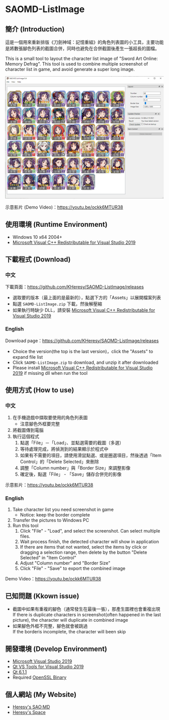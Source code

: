 # SAOMD-ListImage

## 簡介 (Introduction)

這是一個用來重新排版《刀劍神域：記憶重組》的角色列表圖的小工具，主要功能是將數張腳色列表的截圖合併，同時也避免在合併截圖後產生一張超長的圖檔。

This is a small tool to layout the character list image of "Sword Art Online: Memory Defrag".
This tool is used to combine multiple screenshot of character list in game, and avoid generate a super long image.

![image](Doc/main.png)

示意影片 (Demo Video)：https://youtu.be/ockk6MTUR38

## 使用環境 (Runtime Environment)
- Windows 10 x64 2004+
- [Microsoft Visual C++ Redistributable for Visual Studio 2019](https://aka.ms/vs/16/release/vc_redist.x64.exe)

## 下載程式 (Download)

### 中文

下載頁面：https://github.com/KHeresy/SAOMD-ListImage/releases

- 選取要的版本（最上面的是最新的），點選下方的「Assets」以展開檔案列表
- 點選 `SAOMD-ListImage.zip` 下載，然後解壓縮
- 如果執行時缺少 DLL，請安裝 [Microsoft Visual C++ Redistributable for Visual Studio 2019](https://aka.ms/vs/16/release/vc_redist.x64.exe)

### English

Download page：https://github.com/KHeresy/SAOMD-ListImage/releases

- Choice the version(the top is the last version)，click the "Assets" to expand file list
- Click `SAOMD-ListImage.zip` to download, and unzip it after downloaded
- Please install [Microsoft Visual C++ Redistributable for Visual Studio 2019](https://aka.ms/vs/16/release/vc_redist.x64.exe) if missing dll when run the tool

## 使用方式 (How to use)

### 中文

1. 在手機遊戲中擷取要使用的角色列表圖
   - 注意腳色外框要完整
2. 將截圖傳到電腦
3. 執行這個程式
   1. 點選「File」－「Load」、並點選需要的截圖（多選）
   2. 等待處理完成，將偵測到的結果顯示於程式中
   3. 如果有不需要的項目，請使用滑鼠點選、或是圈選項目，然後透過「Item Control」的「Delete Selected」來刪除
   4. 調整「Column number」與「Border Size」來調整影像
   5. 確定後，點選「File」 - 「Save」儲存合併完的影像

示意影片：https://youtu.be/ockk6MTUR38

### English

1. Take character list you need screenshot in game
   - Notice: keep the border complete
2. Transfer the pictures to Windows PC
3. Run this tool
   1. Click "File" - "Load", and select the screenshot. Can select multiple files.
   2. Wait process finish, the detected character will show in application
   3. If there are items that not wanted, select the items by click or dragging a selection range, then delete by the button "Delete Selected" in "Item Control"
   4. Adjust "Column number" and "Border Size"
   5. Click "File" - "Save" to export the combined image

Demo Video：https://youtu.be/ockk6MTUR38

## 已知問題 (Kkown issue)

- 截圖中如果有重複的腳色（通常發生在最後一張），那產生圖裡也會重複出現<br>
  If there is duplicate characters in screenshot(often happened in the last picture), the character will duplicate in combined image
- 如果腳色外框不完整，腳色就會被跳過<br>
  If the borderis incomplete, the character will been skip

## 開發環境 (Develop Environment)
- [Microsoft Visual Studio 2019](https://visualstudio.microsoft.com/zh-hant/vs/)
- [Qt VS Tools for Visual Studio 2019](https://marketplace.visualstudio.com/items?itemName=TheQtCompany.QtVisualStudioTools2019)
- [Qt 6.1.1](https://www.qt.io/)
- Required [OpenSSL Binary](https://kb.firedaemon.com/support/solutions/articles/4000121705)

## 個人網站 (My Website)
- [Heresy's SAO:MD](https://ksaomd.wordpress.com/)
- [Heresy's Space](https://kheresy.wordpress.com/)
